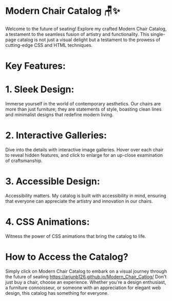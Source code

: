 # Modern Chair Catalog 🪑✨

Welcome to the future of seating! Explore my crafted Modern Chair Catalog, a testament to the seamless fusion of artistry and functionality. This single-page catalog is not just a visual delight but a testament to the prowess of cutting-edge CSS and HTML techniques.

# Key Features:

# 1. Sleek Design:  
Immerse yourself in the world of contemporary aesthetics. Our chairs are more than just furniture; they are statements of style, boasting clean lines and minimalist designs that redefine modern living.

# 2. Interactive Galleries: 
Dive into the details with interactive image galleries. Hover over each chair to reveal hidden features, and click to enlarge for an up-close examination of craftsmanship.

# 3. Accessible Design: 
Accessibility matters. My catalog is built with accessibility in mind, ensuring that everyone can appreciate the artistry and innovation in our chairs.

# 4. CSS Animations:  
Witness the power of CSS animations that bring the catalog to life.


# How to Access the Catalog?
Simply click on Modern Chair Catalog to embark on a visual journey through the future of seating https://arjunb126.github.io/Modern_Chair_Catlog/
Don't just buy a chair, choose an experience. Whether you're a design enthusiast, a furniture connoisseur, or someone with an appreciation for elegant web design, this catalog has something for everyone.


